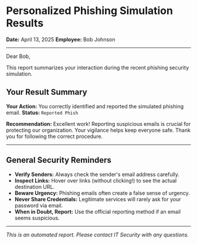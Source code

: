 # Personalized Phishing Simulation Results
**Date:** April 13, 2025
**Employee:** Bob Johnson

---
Dear Bob,

This report summarizes your interaction during the recent phishing security simulation.

## Your Result Summary

**Your Action:** You correctly identified and reported the simulated phishing email.
**Status:** `Reported Phish`

**Recommendation:** Excellent work! Reporting suspicious emails is crucial for protecting our organization. Your vigilance helps keep everyone safe. Thank you for following the correct procedure.

---

## General Security Reminders

* **Verify Senders:** Always check the sender's email address carefully.
* **Inspect Links:** Hover over links (without clicking!) to see the actual destination URL.
* **Beware Urgency:** Phishing emails often create a false sense of urgency.
* **Never Share Credentials:** Legitimate services will rarely ask for your password via email.
* **When in Doubt, Report:** Use the official reporting method if an email seems suspicious.

---

_This is an automated report. Please contact IT Security with any questions._